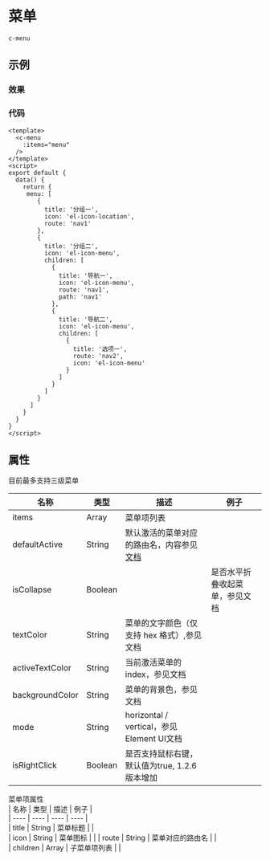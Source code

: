 # 菜单    
`c-menu`  

## 示例  

### 效果

<Demo>
  <MenuDemo />
</Demo>

### 代码  
```vue
<template>
  <c-menu 
    :items="menu" 
  />
</template>
<script>
export default {
  data() {
    return {
     menu: [
        {
          title: '分组一',
          icon: 'el-icon-location',
          route: 'nav1'
        },
        {
          title: '分组二',
          icon: 'el-icon-menu',
          children: [
            {
              title: '导航一',
              icon: 'el-icon-menu',
              route: 'nav1',
              path: 'nav1'
            },
            {
              title: '导航二',
              icon: 'el-icon-menu',
              children: [
                {
                  title: '选项一',
                  route: 'nav2',
                  icon: 'el-icon-menu'
                }
              ]
            }
          ]
        }
      ]
    }
  }
}
</script>
```


## 属性  
目前最多支持三级菜单  

| 名称 | 类型 | 描述 | 例子 |  
| ---- | ---- | ---- | ---- |
| items | Array | 菜单项列表 | |
| defaultActive | String | 默认激活的菜单对应的路由名，内容参见<a href="https://element.eleme.cn/#/zh-CN/component/menu">文档</a> | |  
| isCollapse | Boolean | | 是否水平折叠收起菜单，参见文档 |
| textColor | String | 菜单的文字颜色（仅支持 hex 格式）,参见文档 | |
| activeTextColor | String | 当前激活菜单的 index，参见文档 | |
| backgroundColor | String | 菜单的背景色，参见文档 | |
| mode | String | horizontal / vertical，参见Element UI文档 | |
| isRightClick | Boolean | 是否支持鼠标右键，默认值为true, 1.2.6版本增加 | |

菜单项属性  
| 名称 | 类型 | 描述  | 例子 |  
| ---- | ---- | ---- | ---- |  
| title | String | 菜单标题 | |  
| icon | String | 菜单图标 | | 
| route | String | 菜单对应的路由名 | |  
| children | Array | 子菜单项列表 | |

<Comment />